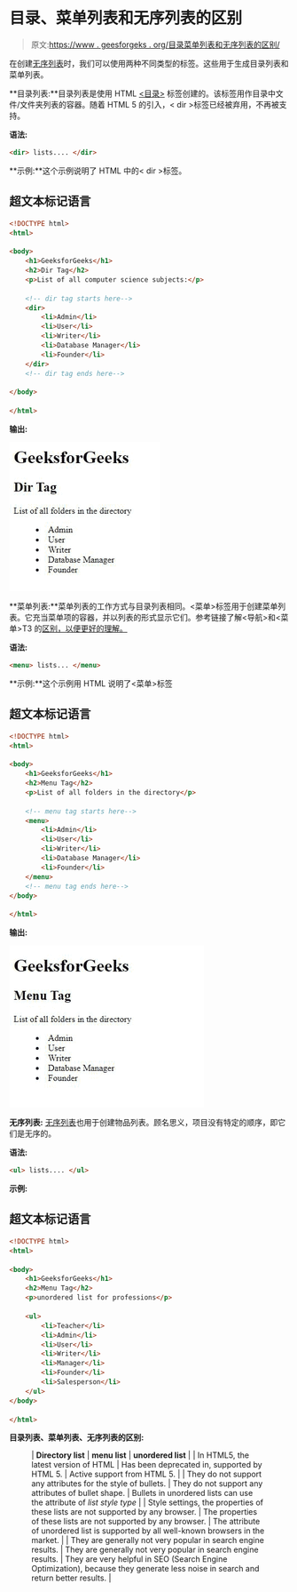 # 目录、菜单列表和无序列表的区别

> 原文:[https://www . geesforgeks . org/目录菜单列表和无序列表的区别/](https://www.geeksforgeeks.org/difference-between-the-directory-menu-lists-and-the-unordered-list/)

在创建[无序列表](https://www.geeksforgeeks.org/html-ul-tag/)时，我们可以使用两种不同类型的标签。这些用于生成目录列表和菜单列表。

**目录列表:**目录列表是使用 HTML [<目录>](https://www.geeksforgeeks.org/html-dir-tag/) 标签创建的。该标签用作目录中文件/文件夹列表的容器。随着 HTML 5 的引入，< dir >标签已经被弃用，不再被支持。

**语法:**

```html
<dir> lists.... </dir>
```

**示例:**这个示例说明了 HTML 中的< dir >标签。

## 超文本标记语言

```html
<!DOCTYPE html>
<html>

<body>
    <h1>GeeksforGeeks</h1>
    <h2>Dir Tag</h2>
    <p>List of all computer science subjects:</p>

    <!-- dir tag starts here-->
    <dir>
        <li>Admin</li>
        <li>User</li>
        <li>Writer</li>
        <li>Database Manager</li>
        <li>Founder</li>
    </dir>
    <!-- dir tag ends here-->

</body>

</html>
```

**输出:**

![](img/15cab2f493bb6f71faa6917609938958.png)

**菜单列表:**菜单列表的工作方式与目录列表相同。<菜单>标签用于创建菜单列表。它充当菜单项的容器，并以列表的形式显示它们。参考链接了解<导航>和<菜单>T3 的[区别，以便更好的理解。](https://www.geeksforgeeks.org/difference-between-nav-and-menu-tag-in-html5/)

**语法:**

```html
<menu> lists... </menu>
```

**示例:**这个示例用 HTML 说明了<菜单>标签

## 超文本标记语言

```html
<!DOCTYPE html>
<html>

<body>
    <h1>GeeksforGeeks</h1>
    <h2>Menu Tag</h2>
    <p>List of all folders in the directory</p>

    <!-- menu tag starts here-->
    <menu>
        <li>Admin</li>
        <li>User</li>
        <li>Writer</li>
        <li>Database Manager</li>
        <li>Founder</li>
    </menu>
    <!-- menu tag ends here-->
</body>

</html>
```

**输出:**

![](img/6e8a5acdc020025a6c9cbc0bdf52db78.png)

**无序列表:** [无序列表](https://www.geeksforgeeks.org/how-to-create-an-unordered-list-in-html/)也用于创建物品列表。顾名思义，项目没有特定的顺序，即它们是无序的。

**语法:**

```html
<ul> lists.... </ul>
```

**示例:**

## 超文本标记语言

```html
<!DOCTYPE html>
<html>

<body>
    <h1>GeeksforGeeks</h1>
    <h2>Menu Tag</h2>
    <p>unordered list for professions</p>

    <ul>
        <li>Teacher</li>
        <li>Admin</li>
        <li>User</li>
        <li>Writer</li>
        <li>Manager</li>
        <li>Founder</li>
        <li>Salesperson</li>
    </ul>
</body>

</html>
```

**目录列表、菜单列表、无序列表的区别:**

<figure class="table">

| **Directory list** | **menu list** | **unordered list** |
| In HTML5, the latest version of HTML | Has been deprecated in, supported by HTML 5. | Active support from HTML 5. |
| They do not support any attributes for the style of bullets. | They do not support any attributes of bullet shape. | Bullets in unordered lists can use the attribute of *list style type* |
| Style settings, the properties of these lists are not supported by any browser. | The properties of these lists are not supported by any browser. | The attribute of unordered list is supported by all well-known browsers in the market. |
| They are generally not very popular in search engine results. | They are generally not very popular in search engine results. | They are very helpful in SEO (Search Engine Optimization), because they generate less noise in search and return better results. |

</figure>